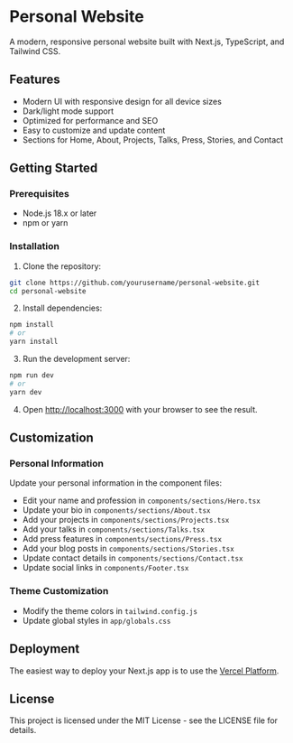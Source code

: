 # Personal Website

A modern, responsive personal website built with Next.js, TypeScript, and Tailwind CSS.

## Features

- Modern UI with responsive design for all device sizes
- Dark/light mode support
- Optimized for performance and SEO
- Easy to customize and update content
- Sections for Home, About, Projects, Talks, Press, Stories, and Contact

## Getting Started

### Prerequisites

- Node.js 18.x or later
- npm or yarn

### Installation

1. Clone the repository:
```bash
git clone https://github.com/yourusername/personal-website.git
cd personal-website
```

2. Install dependencies:
```bash
npm install
# or
yarn install
```

3. Run the development server:
```bash
npm run dev
# or
yarn dev
```

4. Open [http://localhost:3000](http://localhost:3000) with your browser to see the result.

## Customization

### Personal Information

Update your personal information in the component files:

- Edit your name and profession in `components/sections/Hero.tsx`
- Update your bio in `components/sections/About.tsx`
- Add your projects in `components/sections/Projects.tsx`
- Add your talks in `components/sections/Talks.tsx`
- Add press features in `components/sections/Press.tsx`
- Add your blog posts in `components/sections/Stories.tsx`
- Update contact details in `components/sections/Contact.tsx`
- Update social links in `components/Footer.tsx`

### Theme Customization

- Modify the theme colors in `tailwind.config.js`
- Update global styles in `app/globals.css`

## Deployment

The easiest way to deploy your Next.js app is to use the [Vercel Platform](https://vercel.com/new?utm_medium=default-template&filter=next.js&utm_source=create-next-app&utm_campaign=create-next-app-readme).

## License

This project is licensed under the MIT License - see the LICENSE file for details.
